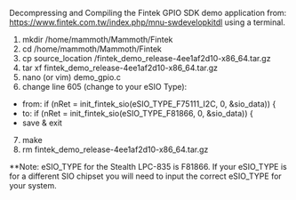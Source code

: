 Decompressing and Compiling the Fintek GPIO SDK demo application from:
https://www.fintek.com.tw/index.php/mnu-swdevelopkitdl using a terminal.

1. mkdir /home/mammoth/Mammoth/Fintek
2. cd /home/mammoth/Mammoth/Fintek
3. cp source_location /fintek_demo_release-4ee1af2d10-x86_64.tar.gz
4. tar xf fintek_demo_release-4ee1af2d10-x86_64.tar.gz
5. nano (or vim) demo_gpio.c
6. change line 605 (change to your eSIO Type):
  - from: if (nRet = init_fintek_sio(eSIO_TYPE_F75111_I2C, 0, &sio_data)) {
  - to: if (nRet = init_fintek_sio(eSIO_TYPE_F81866, 0, &sio_data)) {
  - save & exit
7. make
8. rm fintek_demo_release-4ee1af2d10-x86_64.tar.gz

**Note: eSIO_TYPE for the Stealth LPC-835 is F81866.  If your eSIO_TYPE is for a
different SIO chipset you will need to input the correct eSIO_TYPE for your system.
